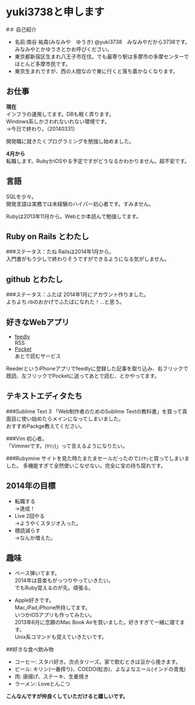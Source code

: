 # yuki3738と申します
#＃ 自己紹介  
* 名前:南谷 祐貴(みなみや　ゆうき) @yuki3738　みなみやだから3738です。みなみやとかゆうきとかお呼びください。
* 東京都新宿区生まれ八王子市在住。でも最寄り駅は多摩市の多摩センターでほとんど多摩市民です。
* 東京生まれですが、西の人間なので東に行くと落ち着かなくなります。

## お仕事
**現在**  
インフラの運用してます。DBも軽く弄ります。  
Windows系しかさわれないれない環境です。  
→今日で終わり。（20140331）

開発職に就きたくプログラミングを勉強し始めました。  

**4月から**  
転職します。RubyかiOSやる予定ですがどうなるかわかりません。超不安です。  

## 言語
SQLを少々。  
開発言語は実務では未経験のハイパー初心者です。すみません。  

Rubyは2013年11月から。Webとか本読んで勉強してます。  

## Ruby on Rails とわたし
###ステータス：たね
Railsは2014年1月から。  
入門書がもう少しで終わりそうですができるようになる気がしません。

## github とわたし
###ステータス：ふたば
2014年1月にアカウント作りました。  
よちよち.rbのおかげでふたばになれた！…と思う。

## 好きなWebアプリ
* [feedly](http://feedly.com/#discover)  
  RSS  
* [Pocket](https://getpocket.com/)  
  あとで読むサービス

ReederというiPhoneアプリでfeedlyに登録した記事を取り込み、右フリックで既読、左フリックでPocketに送ってあとで読む、とかやってます。

## テキストエディタたち
###Sublime Text 3
「Web制作者のためのSublime Textの教科書」を買って真面目に使い始めたらメインになってしまいました。  
おすすめPackge教えてください。  

###Vim
初心者。  
「Vimmerです。(ｷﾘｯ)」って言えるようになりたい。

###Rubymine
サイトを見た時たまたまセールだったのでｴｲﾔｯと買ってしまいました。
多機能すぎて全然使いこなせない。完全に宝の持ち腐れです。


## 2014年の目標
* 転職する  
→達成！
* Live 2回やる  
→ようやくスタジオ入った。
* 積読減らす  
→なんか増えた。

## 趣味
* ベース弾いてます。  
2014年は音楽もがっつりやっていきたい。  
でもRuby覚えるのが先。頑張る。

* Apple好きです。  
Mac,iPad,iPhone所持してます。  
いつかiOSアプリも作ってみたい。  
2013年6月に念願のMac Book Airを買いました。好きすぎて一緒に寝てます。  
Unix系コマンドも覚えていきたいです。

##好きな食べ飲み物
* コーヒー: スタバ好き。次点タリーズ。家で飲むときは豆から挽きます。
* ビール:   キリン(一番搾り)、COEDO(紅赤)、よなよなエール(インドの青鬼)
* 肉:       唐揚げ、ステーキ、生姜焼き
* ラーメン: Loveとんこつ


**こんなんですが仲良くしていただけると嬉しいです。**